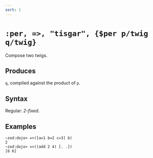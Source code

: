 ```yaml
---
sort: 1
---
```


# `:per, =>, "tisgar", {$per p/twig q/twig}`

Compose two twigs.

## Produces

`q`, compiled against the product of `p`.

## Syntax

Regular: *2-fixed*.

## Examples

```
~zod:dojo> =>([a=1 b=2 c=3] b)
2
~zod:dojo> =>((add 2 4) [. .])
[6 6]
```
